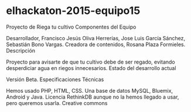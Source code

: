 # elhackaton-2015-equipo15

Proyecto de Riega tu cultivo
Componentes del Equipo

Desarrollador, Francisco Jesús Oliva Herrerías, Jose Luis García Sánchez, Sebastián Bono Vargas. Creadora de contenidos, Rosana Plaza Formieles.
Descripción

Proyecto para avisarte de que tu cultivo debe de ser regado, evitando desperdiciar agua en riegos innecesarios.
Estado del desarrollo actual

Versión Beta.
Especificaciones Técnicas

Hemos usado PHP, HTML, CSS. Una base de datos MySQL, Bluemix, Android y Java.
Licencia
RethinkDB aunque no la hemos llegado a usar, pero queremos usarla.
Creative commons

